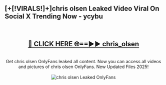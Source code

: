 <h2>[+[!VIRALS!]+]chris olsen Leaked Video Viral On Social X Trending Now - ycybu</h2>
<br>
<div align="center">
<h2><a href="https://libra.edu.pl?chris_olsen" rel="nofollow">🔴 CLICK HERE 🌐==►► chris_olsen</a></h2>
<br>
Get chris olsen OnlyFans leaked all content. Now you can access all videos and pictures of chris olsen OnlyFans. New Updated Files 2025!
<br>
<br>
<a href="https://libra.edu.pl?chris_olsen" rel="nofollow" data-target="animated-image.originalLink"><img src="https://i.ibb.co.com/WyWwxjT/player-gif2.gif" alt="chris olsen Leaked OnlyFans" style="max-width: 100%; display: inline-block;" data-target="animated-image.originalImage"></a>
</div>
<br>